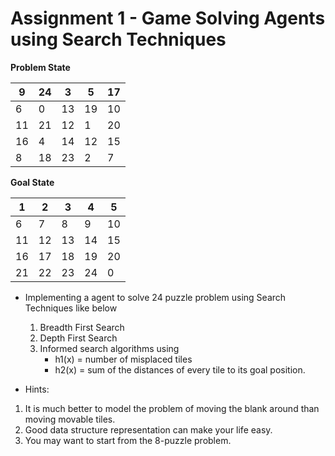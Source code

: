 # Assignment 1 - Game Solving Agents using Search Techniques

 **Problem State**					

| 9  | 24 | 3  | 5  | 17 |
| -- | -- | -- | -- | -- |
| 6  | 0  | 13 | 19 | 10 |
| 11 | 21 | 12 | 1  | 20 |
| 16 | 4  | 14 | 12 | 15 |
| 8  | 18 | 23 | 2  |  7 |

**Goal State**

| 1  | 2  | 3  | 4  | 5  |
| -- | -- | -- | -- | -- |
| 6  | 7  | 8  | 9  | 10 |
| 11 | 12 | 13 | 14 | 15 |
| 16 | 17 | 18 | 19 | 20 |
| 21 | 22 | 23 | 24 | 0  |

- Implementing a agent to solve 24 puzzle problem using Search Techniques like below
  1. Breadth First Search
  2. Depth First Search
  3. Informed search algorithms using
      - h1(x) = number of misplaced tiles
      - h2(x) = sum of the distances of every tile to its goal position.
	  
- Hints:
1.	It is much better to model the problem of moving the blank around than moving movable tiles.
2.	Good data structure representation can make your life easy.
3.	You may want to start from the 8-puzzle problem.
